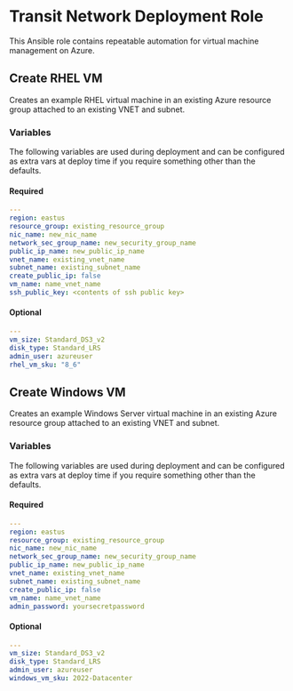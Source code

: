# Transit Network Deployment Role

This Ansible role contains repeatable automation for virtual machine management on Azure.

## Create RHEL VM

Creates an example RHEL virtual machine in an existing Azure resource group attached to an existing VNET and subnet.

### Variables

The following variables are used during deployment and can be configured as extra vars at deploy time if you require something other than the defaults.

#### Required

```yaml
---
region: eastus
resource_group: existing_resource_group
nic_name: new_nic_name
network_sec_group_name: new_security_group_name
public_ip_name: new_public_ip_name
vnet_name: existing_vnet_name
subnet_name: existing_subnet_name
create_public_ip: false
vm_name: name_vnet_name
ssh_public_key: <contents of ssh public key>
```

#### Optional

```yaml
---
vm_size: Standard_DS3_v2
disk_type: Standard_LRS
admin_user: azureuser
rhel_vm_sku: "8_6"
```

## Create Windows VM

Creates an example Windows Server virtual machine in an existing Azure resource group attached to an existing VNET and subnet.

### Variables

The following variables are used during deployment and can be configured as extra vars at deploy time if you require something other than the defaults.

#### Required

```yaml
---
region: eastus
resource_group: existing_resource_group
nic_name: new_nic_name
network_sec_group_name: new_security_group_name
public_ip_name: new_public_ip_name
vnet_name: existing_vnet_name
subnet_name: existing_subnet_name
create_public_ip: false
vm_name: name_vnet_name
admin_password: yoursecretpassword
```

#### Optional

```yaml
---
vm_size: Standard_DS3_v2
disk_type: Standard_LRS
admin_user: azureuser
windows_vm_sku: 2022-Datacenter
```